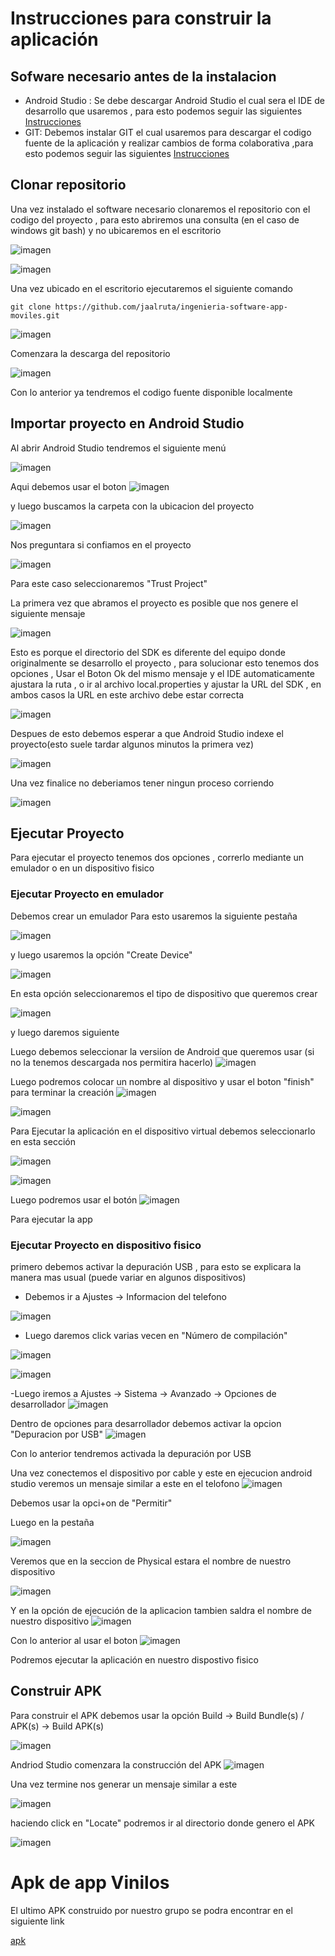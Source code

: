 # Instrucciones para construir la aplicación

## Sofware necesario antes de la instalacion
  - Android Studio : Se debe descargar Android Studio el cual sera el IDE de desarrollo que usaremos , para esto podemos seguir las siguientes [Instrucciones](https://developer.android.com/studio/install)
  - GIT: Debemos instalar GIT el cual usaremos para descargar el codigo fuente de la aplicación y realizar cambios de forma colaborativa ,para esto podemos seguir las siguientes [Instrucciones](https://git-scm.com/book/en/v2/Getting-Started-Installing-Git)

## Clonar repositorio

Una vez instalado el software necesario clonaremos el repositorio con el codigo del proyecto , para esto abriremos una consulta (en el caso de windows git bash) y no ubicaremos en el escritorio

![imagen](https://user-images.githubusercontent.com/98671337/200171336-a40c11af-49cc-4721-9cd4-f57cfbf5a122.png)

![imagen](https://user-images.githubusercontent.com/98671337/200171350-8470c4fd-209f-4774-a06a-1609cff1626f.png)

Una vez ubicado en el escritorio ejecutaremos el siguiente comando

```
git clone https://github.com/jaalruta/ingenieria-software-app-moviles.git
```

![imagen](https://user-images.githubusercontent.com/98671337/200171426-2a88c7b4-502c-4d26-9a53-017980aad318.png)

Comenzara la descarga del repositorio

![imagen](https://user-images.githubusercontent.com/98671337/200171446-e66d836c-6a8a-44cf-b8d4-d2954a25cfb2.png)

Con lo anterior ya tendremos el codigo fuente disponible localmente

## Importar proyecto en Android Studio

Al abrir Android Studio tendremos el siguiente menú

![imagen](https://user-images.githubusercontent.com/98671337/200171527-4f5878a9-06d9-4a75-a5ec-8257bb0216bf.png)

Aqui debemos usar el boton 
![imagen](https://user-images.githubusercontent.com/98671337/200171563-b19e6ea3-ef5c-4b21-947d-fa9a94ebdf38.png)

y luego buscamos la carpeta con la ubicacion del proyecto

![imagen](https://user-images.githubusercontent.com/98671337/200171585-d19e94b8-703a-489f-8b90-1cb058ef95e2.png)

Nos preguntara si confiamos en el proyecto

![imagen](https://user-images.githubusercontent.com/98671337/200171598-f57a87c1-6554-46ab-bef1-a499abb659b7.png)

Para este caso seleccionaremos "Trust Project"

La primera vez que abramos el proyecto es posible que nos genere el siguiente mensaje

![imagen](https://user-images.githubusercontent.com/98671337/200171709-3b5b33f2-f3bb-4640-8cbe-ed9cf492bcb6.png)

Esto es porque el directorio del SDK es diferente del equipo donde originalmente se desarrollo el proyecto , para solucionar esto tenemos dos opciones , 
Usar el Boton Ok del mismo mensaje y el IDE automaticamente ajustara la ruta , o ir al archivo local.properties y ajustar la URL del SDK , en ambos casos la URL en este archivo debe estar correcta

![imagen](https://user-images.githubusercontent.com/98671337/200171797-951e3d39-3269-4e4a-afd0-5179d0eb19c3.png)

Despues de esto debemos esperar a que Android Studio indexe el proyecto(esto suele tardar algunos minutos la primera vez)

![imagen](https://user-images.githubusercontent.com/98671337/200171854-afd49d0f-c0f6-4eab-9dc2-7ecdfcbb4441.png)

Una vez finalice no deberiamos tener ningun proceso corriendo

![imagen](https://user-images.githubusercontent.com/98671337/200171897-df19f96d-af8f-443f-bca1-b6cce85c8ddf.png)

## Ejecutar Proyecto

Para ejecutar el proyecto tenemos dos opciones , correrlo mediante un emulador o en un dispositivo fisico

### Ejecutar Proyecto en emulador

Debemos crear un emulador 
Para esto usaremos la siguiente pestaña

![imagen](https://user-images.githubusercontent.com/98671337/200172840-49ce8d39-1562-4479-8a82-8e8ccefbb9ec.png)

y luego usaremos la opción "Create Device"

![imagen](https://user-images.githubusercontent.com/98671337/200173382-d1ecac7f-d813-43e9-b6bd-88ae26edeb58.png)

En esta opción seleccionaremos el tipo de dispositivo que queremos crear

![imagen](https://user-images.githubusercontent.com/98671337/200173415-5e2beec7-ca7c-4eed-b6cb-d34b40880d11.png)

y luego daremos siguiente 

Luego debemos seleccionar la versiíon de Android que queremos usar (si no la tenemos descargada nos permitira hacerlo)
![imagen](https://user-images.githubusercontent.com/98671337/200173437-afb44fcf-61f3-41ab-afbc-cf85585b5e84.png)

Luego podremos colocar un nombre al dispositivo y usar el boton "finish" para terminar la creación
![imagen](https://user-images.githubusercontent.com/98671337/200173469-a2449ea8-7f51-4502-a25f-b597b2a5227e.png)

![imagen](https://user-images.githubusercontent.com/98671337/200173528-5e61e6cb-c3d7-4d4a-a21e-60ee3aab7e2b.png)

Para Ejecutar la aplicación en el dispositivo virtual debemos seleccionarlo en esta sección

![imagen](https://user-images.githubusercontent.com/98671337/200173587-89aa4a80-90f2-4100-bce8-9876681ff405.png)

![imagen](https://user-images.githubusercontent.com/98671337/200173600-8e77125e-7ce1-4dc3-93a9-8d3c786886a7.png)

Luego podremos usar el botón
![imagen](https://user-images.githubusercontent.com/98671337/200173626-c18c793d-04ce-4fd9-8412-f8c66901aec8.png)

Para ejecutar la app


### Ejecutar Proyecto en dispositivo fisico
primero debemos activar la depuración USB , para esto se explicara la manera mas usual (puede variar en algunos dispositivos)

 - Debemos ir a Ajustes -> Informacion del telefono
 
 ![imagen](https://user-images.githubusercontent.com/98671337/200172923-a907c89b-675e-4937-aa14-421165f0077f.png)
 
 - Luego daremos click varias vecen en "Número de compilación"
 
 ![imagen](https://user-images.githubusercontent.com/98671337/200172994-7f609ab3-a091-477f-b071-97351c04677b.png)

 
 ![imagen](https://user-images.githubusercontent.com/98671337/200172977-bd4e5250-f29f-4cec-8976-4f26efc01a02.png)

 -Luego iremos a Ajustes -> Sistema -> Avanzado -> Opciones de desarrollador
 ![imagen](https://user-images.githubusercontent.com/98671337/200173061-ec986221-f93c-4de3-921f-6688f2fc128e.png)

  Dentro de opciones para desarrollador debemos activar la opcion "Depuracion por USB"
  ![imagen](https://user-images.githubusercontent.com/98671337/200173090-441114d2-0b72-4ff4-93a2-0eefda9fdfe0.png)
  
  Con lo anterior tendremos activada la depuración por USB
  
  Una vez conectemos el dispositivo por cable y este en ejecucion android studio veremos un mensaje similar a este en el telofono
  ![imagen](https://user-images.githubusercontent.com/98671337/200173140-fdceec5d-2891-43c2-89db-550033d908c5.png)
  
  Debemos usar la opci+on de "Permitir"
  
  Luego en la pestaña
  
  ![imagen](https://user-images.githubusercontent.com/98671337/200172840-49ce8d39-1562-4479-8a82-8e8ccefbb9ec.png)
  
  Veremos que en la seccion de Physical estara el nombre de nuestro dispositivo
  
  ![imagen](https://user-images.githubusercontent.com/98671337/200173217-c262252f-e65f-40e5-b385-51ed7166ff08.png)
  
  Y en la opción de ejecución de la aplicacion tambien saldra el nombre de nuestro dispositivo
  ![imagen](https://user-images.githubusercontent.com/98671337/200173276-835658c4-0ed4-4ee0-a4b5-f8b9a5478af0.png)

  Con lo anterior al usar el boton 
  ![imagen](https://user-images.githubusercontent.com/98671337/200173331-73538bdc-222c-4b0c-b330-0775ab3de6ee.png)
  
  Podremos ejecutar la aplicación en nuestro dispostivo fisico

## Construir APK

Para construir el APK debemos usar la opción
Build -> Build Bundle(s) / APK(s) -> Build APK(s)

![imagen](https://user-images.githubusercontent.com/98671337/200173750-fa1c857f-9a94-4a93-a7a2-05cc32bc564e.png)


Andriod Studio comenzara la construcción del APK
![imagen](https://user-images.githubusercontent.com/98671337/200173845-56665e85-c178-4aa2-b1ba-501fbf40ac77.png)

Una vez termine nos generar un mensaje similar a este

![imagen](https://user-images.githubusercontent.com/98671337/200173887-740c7d9f-8e2e-49ee-b860-e2f26b7e8d4d.png)

haciendo click en "Locate" podremos ir al directorio donde genero el APK

![imagen](https://user-images.githubusercontent.com/98671337/200173914-5e803341-f68b-4f9d-bd99-a93ad7617806.png)


# Apk de app Vinilos

El ultimo APK construido por nuestro grupo se podra encontrar en el siguiente link

[apk](https://drive.google.com/file/d/1MJcLVXyvSUgSyXgFDT-fa-q7VhzBTpod/view?usp=share_link)
